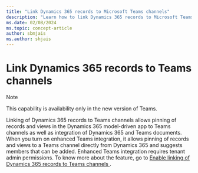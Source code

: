 ```yaml
---
title: "Link Dynamics 365 records to Microsoft Teams channels"
description: "Learn how to link Dynamics 365 records to Microsoft Teams channels."
ms.date: 02/08/2024
ms.topic: concept-article
author: sbmjais
ms.author: shjais
---
```


# Link Dynamics 365 records to Teams channels 

> [!NOTE]
> This capability is availability only in the new version of Teams.

Linking of Dynamics 365 records to Teams channels allows pinning of records and views in the Dynamics 365 model-driven app to Teams channels as well as integration of Dynamics 365 and Teams documents. When you turn on enhanced Teams integration, it allows pinning of records and views to a Teams channel directly from Dynamics 365 and suggests members that can be added. Enhanced Teams integration requires tenant admin permissions. To know more about the feature, go to [Enable linking of Dynamics 365 records to Teams channels ](../sales/teams-integration/enable-record-linking.md).
